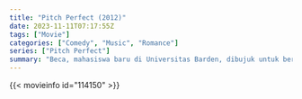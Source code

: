 ```yaml
---
title: "Pitch Perfect (2012)"
date: 2023-11-11T07:17:55Z
tags: ["Movie"]
categories: ["Comedy", "Music", "Romance"]
series: ["Pitch Perfect"]
summary: "Beca, mahasiswa baru di Universitas Barden, dibujuk untuk bergabung dengan The Bellas, grup menyanyi khusus perempuan di sekolahnya. Menyuntikkan energi yang sangat dibutuhkan ke dalam repertoar mereka, The Bellas menghadapi rival pria mereka dalam kompetisi kampus."
---
```


<mux-player stream-type="on-demand"
src="https://kp3d-my.sharepoint.com/personal/ryoo_kp3d_onmicrosoft_com/_layouts/15/download.aspx?share=EStD-BdwS0lDnaBQP7wNvw4BHd5YZ30DxzcspHqosd6Y-A" prefer-playback="mse" controls>

</mux-player>


{{< movieinfo id="114150" >}}

<script src="https://cdn.jsdelivr.net/npm/@mux/mux-player"></script>

 <script type="application/ld+json ">
{
"@context": "https://schema.org/",
"@type": "VideoObject",
"name": "Pitch Perfect (2012)",
"contentUrl": "https://stream.mux.com/kASg2MKwJ7J2dyuRo66OLdAOTjKaJ2CE5FJJFwy4iBI.m3u8",
"thumbnailUrl": "https://www.themoviedb.org/t/p/original/gsFoJk9g8W3zgaipRrrURk7LbiF.jpg?width=314&fit_mode=preserve&time=25",
"uploadDate": "2023-11-11T07:17:55Z",
}

</script>